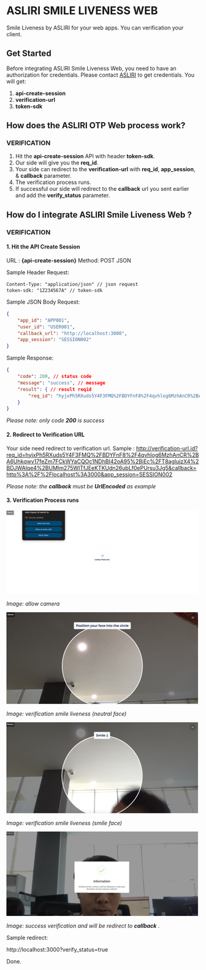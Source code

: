 # ASLIRI SMILE LIVENESS WEB
Smile Liveness by ASLIRI for your web apps. You can verification your client.

## Get Started
Before integrating ASLIRI Smile Liveness Web, you need to have an authorization for credentials. Please contact [ASLIRI](https://asliri.id) to get credentials. You will get:
1. **api-create-session**
2. **verification-url**
3. **token-sdk**

## How does the ASLIRI OTP Web process work?

### VERIFICATION

1. Hit the **api-create-session** API with header **token-sdk**.
2. Our side will give you the **req_id**.
3. Your side can redirect to the **verification-url** with **req_id**, **app_session**, & **callback** parameter.
4. The verification process runs.
5. If successful our side will redirect to the **callback** url you sent earlier and add the **verify_status** parameter.


## How do I integrate ASLIRI Smile Liveness Web ?

### VERIFICATION
#### 1. Hit the API Create Session

URL : **{api-create-session}**
Method: POST JSON

Sample Header Request:
```
Content-Type: "application/json" // json request
token-sdk: "1Z234567A" // token-sdk
```

Sample JSON Body Request:
```json
{
	"app_id": "APP001",
	"user_id": "USER001",
	"callback_url": "http://localhost:3000",
	"app_session": "SESSION002"
}
```

Sample Response:
```json
{
    "code": 200, // status code
    "message": "success", // message
    "result": { // result reqid
        "req_id": "hyjxPh5RXuds5Y4F3FMQ%2FBDYFnF8%2F4qvhlog6MzhAnCR%2BA6Uhkqwv17feZm7FCkWYaCQOc1NDhBI42oA95%2BiEc%2FT8aglujzX4%2BDJWAlqe4%2BUMIm275WITfJEeKTKUdn26ubLf0ePUrsu3Jg5"
    }
}
```

*Please note: only code **200** is success*

#### 2. Redirect to Verification URL
Your side need redirect to verification url.
Sample :
http://verification-url.id?req_id=hyjxPh5RXuds5Y4F3FMQ%2FBDYFnF8%2F4qvhlog6MzhAnCR%2BA6Uhkqwv17feZm7FCkWYaCQOc1NDhBI42oA95%2BiEc%2FT8aglujzX4%2BDJWAlqe4%2BUMIm275WITfJEeKTKUdn26ubLf0ePUrsu3Jg5&callback=http%3A%2F%2Flocalhost%3A3000&app_session=SESSION002

*Please note: the **callback** must be **UrlEncoded** as example*

#### 3. Verification Process runs
<img src="./pics/img1.png" width=500>

*Image: allow camera*

<img src="./pics/img2.png" width=500>

*Image: verification smile liveness (neutral face)*

<img src="./pics/img3.png" width=500>

*Image: verification smile liveness (smile face)*

<img src="./pics/img4.png" width=500>

*Image: success verification and will be redirect to **callback** .*

Sample redirect:

http://localhost:3000?verify_status=true


Done.

